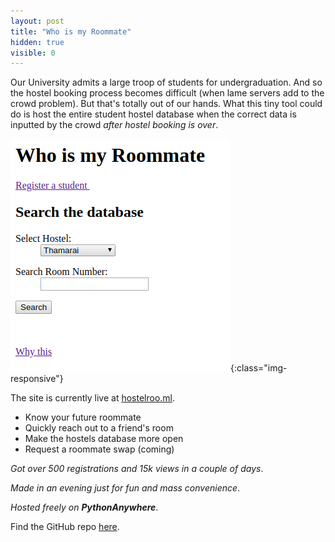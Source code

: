 ```yaml
---
layout: post
title: "Who is my Roommate"
hidden: true
visible: 0
---
```

Our University admits a large troop of students for undergraduation. And so the hostel booking process becomes difficult (when lame servers add to the crowd problem). But that's totally out of our hands. What this tiny tool could do is host the entire student hostel database when the correct data is inputted by the crowd _after hostel booking is over_.

![Screenshot](/assets/who-roommate.png){:class="img-responsive"}

The site is currently live at <a href="http://hostelroo.ml/">hostelroo.ml</a>.

- Know your future roommate
- Quickly reach out to a friend's room
- Make the hostels database more open
- Request a roommate swap (coming)

_Got over 500 registrations and 15k views in a couple of days_.

_Made in an evening just for fun and mass convenience_.

_Hosted freely on **PythonAnywhere**_.

Find the GitHub repo <a href="https://github.com/rounakdatta/who-is-my-roommate">here</a>.